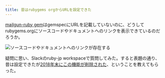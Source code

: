 ```yaml
---
title: 昔はrubygems orgからURLを設定できた
---
```

[mailgun-ruby gem](https://rubygems.org/gems/mailgun-ruby)はgemspecにURLを記載していないのに、どうしてrubygems.orgにソースコードやドキュメントへのリンクを表示できているのだろうか。

![](https://lh5.googleusercontent.com/IYWrblH6hTAkDKK-i2FMCcOg-FkLkkcREIwekr4c0y0mFamKTl3kt94m78rsduMpYFA-bwe2JQ7vE6ZcdXDii3WA517phW5x9kb0SvvL4jjFELEUJfIF9PZB7-oX98TqJppJ3yAqvz9ZQQHzE2nFP1kypEbwVUDRzvQK7vvpWaZCuOW2oCt9cFWB4pGW "ソースコードやドキュメントへのリンクが存在する")

疑問に思い、Slackのruby-jp workspaceで質問してみた。すると表題の通り、昔は設定できたが[2018年末にこの機能が削除された](https://github.com/rubygems/rubygems.org/pull/1815)、ということを教えてもらった。
